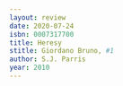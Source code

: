 ```yaml
---
layout: review
date: 2020-07-24
isbn: 0007317700
title: Heresy 
stitle: Giordano Bruno, #1
author: S.J. Parris
year: 2010
---
```

